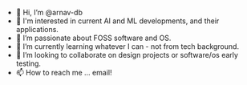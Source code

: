 - 👋 Hi, I’m @arnav-db
- 👀 I'm interested in current AI and ML developments, and their applications.
- 👀 I’m passionate about FOSS software and OS.
- 🌱 I’m currently learning whatever I can - not from tech background.
- 💞️ I’m looking to collaborate on design projects or software/os early testing.
- 📫 How to reach me ... email!

